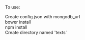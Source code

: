 To use:  

Create config.json with mongodb_url  
bower install  
npm install  
Create directory named 'texts'  
